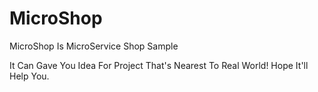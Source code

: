 # MicroShop
MicroShop Is MicroService Shop Sample

It Can Gave You Idea For Project That's Nearest To Real World!
Hope It'll Help You.
